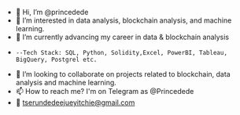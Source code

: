 - 👋 Hi, I’m @princedede
- 👀 I’m interested in data analysis, blockchain analysis, and machine learning. 
- 🌱 I’m currently advancing my career in data & blockchain analysis 
-     --Tech Stack: SQL, Python, Solidity,Excel, PowerBI, Tableau, BigQuery, Postgrel etc.
- 💞️ I’m looking to collaborate on projects related to blockchain, data analysis and machine learning. 
- 📫 How to reach me? I'm on Telegram as @Princedede
- 📩 tserundedeejueyitchie@gmail.com

<!---
princedede/princedede is a ✨ special ✨ repository because its `README.md` (this file) appears on your GitHub profile.
You can click the Preview link to take a look at your changes.
--->
